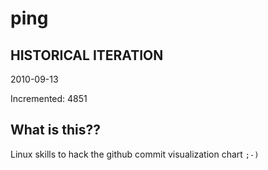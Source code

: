 # ping

## HISTORICAL ITERATION
2010-09-13

Incremented: 4851

## What is this?? 
Linux skills to hack the github commit visualization chart `;-)`
